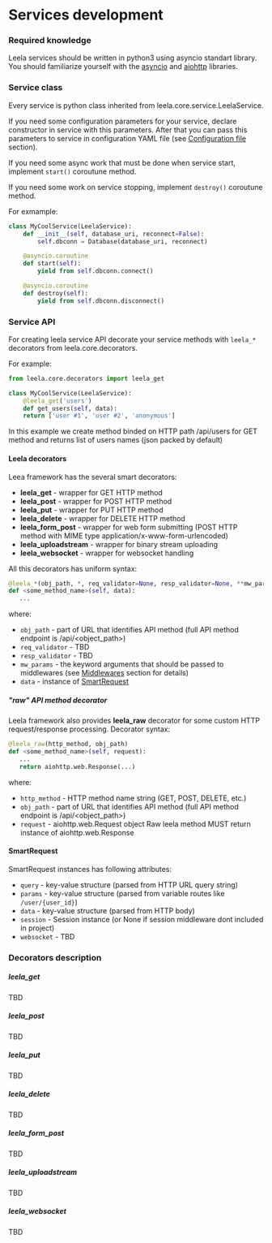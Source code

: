 
# Services development

### Required knowledge

Leela services should be written in python3 using asyncio standart library.
You should familiarize yourself with the [asyncio](https://docs.python.org/3/library/asyncio.html) and [aiohttp](http://aiohttp.readthedocs.org/) libraries.


### Service class

Every service is python class inherited from leela.core.service.LeelaService.

If you need some configuration parameters for your service, declare constructor in service with this parameters.
After that you can pass this parameters to service in configuration YAML file (see [Configuration file](/docs/conf-file.md) section).

If you need some async work that must be done when service start, implement `start()` coroutune method.

If you need some work on service stopping, implement `destroy()` coroutune method.

For exmample: 

```python
class MyCoolService(LeelaService):
    def __init__(self, database_uri, reconnect=False):
        self.dbconn = Database(database_uri, reconnect)

    @asyncio.coroutine
    def start(self):
        yield from self.dbconn.connect()

    @asyncio.coroutine
    def destroy(self):
        yield from self.dbconn.disconnect()
```

### Service API

For creating leela service API decorate your service methods with `leela_*` decorators from leela.core.decorators.

For example:

```python
from leela.core.decorators import leela_get

class MyCoolService(LeelaService):
    @leela_get('users')
    def get_users(self, data):
	return ['user #1', 'user #2', 'anonymous']
```

In this example we create method binded on HTTP path /api/users for GET method and returns list of users names (json packed by default)

#### Leela decorators

Leea framework has the several smart decorators:
   * **leela_get** - wrapper for GET HTTP method
   * **leela_post** - wrapper for POST HTTP method
   * **leela_put** - wrapper for PUT HTTP method
   * **leela_delete** - wrapper for DELETE HTTP method
   * **leela_form_post** - wrapper for web form submitting (POST HTTP method with MIME type application/x-www-form-urlencoded)
   * **leela_uploadstream** - wrapper for binary stream uploading
   * **leela_websocket** - wrapper for websocket handling

All this decorators has uniform syntax:

```python
@leela_*(obj_path, *, req_validator=None, resp_validator=None, **mw_params):
def <some_method_name>(self, data):
   ...

```

where:
   * `obj_path` - part of URL that identifies API method (full API method endpoint is /api/<object_path>)
   * `req_validator` - TBD
   * `resp_validator` - TBD
   * `mw_params` - the keyword arguments that should be passed to middlewares (see [Middlewares](/docs/middlewares.md) section for details)
   * `data` - instance of [SmartRequest](#smartrequest)

##### "raw" API method decorator
Leela framework also provides **leela_raw** decorator for some custom HTTP request/response processing.
Decorator syntax:

```python
@leela_raw(http_method, obj_path)
def <some_method_name>(self, request):
   ...
   return aiohttp.web.Response(...)
```
where:
   * `http_method` - HTTP method name string (GET, POST, DELETE, etc.)
   * `obj_path` - part of URL that identifies API method (full API method endpoint is /api/<object_path>)
   * `request` - aiohttp.web.Request object
Raw leela method MUST return instance of aiohttp.web.Response


#### SmartRequest

SmartRequest instances has following attributes:
   * `query` - key-value structure (parsed from HTTP URL query string)
   * `params` - key-value structure (parsed from variable routes like `/user/{user_id}`)
   * `data` - key-value structure (parsed from HTTP body)
   * `session` - Session instance (or None if session middleware dont included in project)
   * `websocket` - TBD


### Decorators description

##### leela_get

TBD

##### leela_post

TBD

##### leela_put

TBD

##### leela_delete

TBD

##### leela_form_post

TBD

##### leela_uploadstream

TBD

##### leela_websocket

TBD
